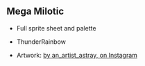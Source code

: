## Mega Milotic
- Full sprite sheet and palette
- ThunderRainbow

- Artwork: [by an_artist_astray, on Instagram](https://www.instagram.com/an_artist_astray/p/CqQO8LFL8Rn/?img_index=1)